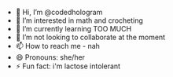 - 👋 Hi, I’m @codedhologram
- 👀 I’m interested in math and crocheting
- 🌱 I’m currently learning TOO MUCH 
- 💞️ I’m not looking to collaborate at the moment 
- 📫 How to reach me - nah 
- 😄 Pronouns: she/her
- ⚡ Fun fact: i'm lactose intolerant 

<!---
codedhologram/codedhologram is a ✨ special ✨ repository because its `README.md` (this file) appears on your GitHub profile.
You can click the Preview link to take a look at your changes.
--->

